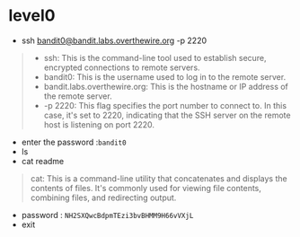 # level0
- ssh bandit0@bandit.labs.overthewire.org -p 2220
> - ssh: This is the command-line tool used to establish secure, encrypted connections to remote servers.
> - bandit0: This is the username used to log in to the remote server.
> - bandit.labs.overthewire.org: This is the hostname or IP address of the remote server.
> - -p 2220: This flag specifies the port number to connect to. In this case, it's set to 2220, indicating that the SSH server on the remote host is listening on port 2220.
- enter the password :```bandit0```
- ls
- cat readme
> cat: This is a command-line utility that concatenates and displays the contents of files. It's commonly used for viewing file contents, combining files, and redirecting output.
- password : ```NH2SXQwcBdpmTEzi3bvBHMM9H66vVXjL```
- exit
